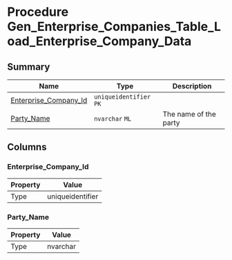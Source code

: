 # Procedure Gen_Enterprise_Companies_Table_Load_Enterprise_Company_Data


## Summary

| Name | Type | Description |
| - | - | --- |
|[Enterprise_Company_Id](#enterprise_company_id)|`uniqueidentifier` `PK`||
|[Party_Name](#party_name)|`nvarchar` `ML`|The name of the party|

## Columns

### Enterprise_Company_Id

| Property | Value |
| - | - |
|Type|uniqueidentifier|

### Party_Name

| Property | Value |
| - | - |
|Type|nvarchar|


